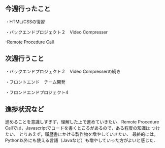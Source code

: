 ## 今週行ったこと
・HTML/CSSの復習

・バックエンドプロジェクト２　Video Compresser 

  -Remote Procedure Call
## 次週行うこと
・バックエンドプロジェクト２　Video Compresserの続き

・フロントエンド　チーム開発

・フロンドエンドプロジェクト4

## 進捗状況など
進めることを意識しすぎず，理解した上で進めていきたい．Remote Procedure Callでは，Javascriptでコードを書くところがあるので，ある程度の知識は
つけたい．
とりあえず，履歴書にかける製作物を増やしていきたい．
最終的には，Python以外にも使える言語（Javaなど）も増やしていった方がよいと感じた．
